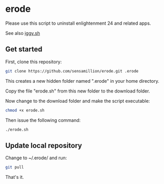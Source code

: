 # erode


Please use this script to uninstall enlightenment 24 and related apps.

See also [iggy.sh](https://github.com/sensamillion/iggy)

## Get started


First, clone this repository:

```bash
git clone https://github.com/sensamillion/erode.git .erode
```

This creates a new hidden folder named ".erode" in your home directory.

Copy the file "erode.sh" from this new folder to the download folder.

Now change to the download folder and make the script executable:

```bash
chmod +x erode.sh
```

Then issue the following command:

```bash
./erode.sh
```

## Update local repository


Change to ~/.erode/ and run:

```bash
git pull
```

That's it.
